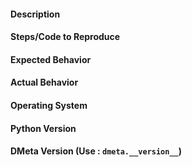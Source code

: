 #### Description

#### Steps/Code to Reproduce

#### Expected Behavior

#### Actual Behavior

#### Operating System

#### Python Version

#### DMeta Version (Use : `dmeta.__version__`)
